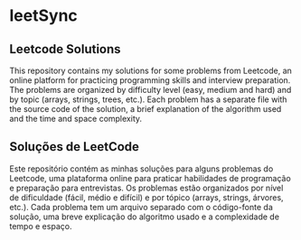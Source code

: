 # leetSync
## Leetcode Solutions
This repository contains my solutions for some problems from Leetcode, an online platform for practicing programming skills and interview preparation. The problems are organized by difficulty level (easy, medium and hard) and by topic (arrays, strings, trees, etc.). Each problem has a separate file with the source code of the solution, a brief explanation of the algorithm used and the time and space complexity.

## Soluções de LeetCode
Este repositório contém as minhas soluções para alguns problemas do Leetcode, uma plataforma online para praticar habilidades de programação e preparação para entrevistas. Os problemas estão organizados por nível de dificuldade (fácil, médio e difícil) e por tópico (arrays, strings, árvores, etc.). Cada problema tem um arquivo separado com o código-fonte da solução, uma breve explicação do algoritmo usado e a complexidade de tempo e espaço.

